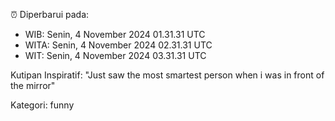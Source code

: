 ⏰ Diperbarui pada:
- WIB: Senin, 4 November 2024 01.31.31 UTC
- WITA: Senin, 4 November 2024 02.31.31 UTC
- WIT: Senin, 4 November 2024 03.31.31 UTC

Kutipan Inspiratif:
"Just saw the most smartest person when i was in front of the mirror"


Kategori: funny


